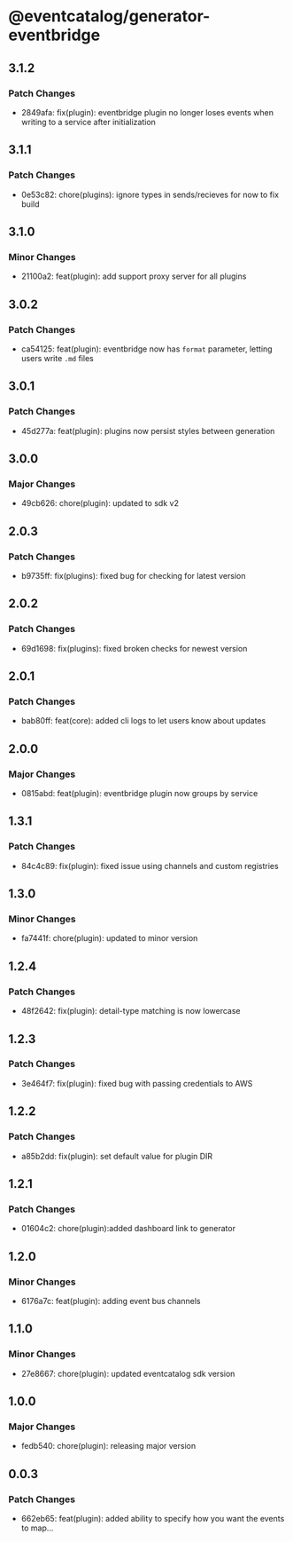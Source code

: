 # @eventcatalog/generator-eventbridge

## 3.1.2

### Patch Changes

- 2849afa: fix(plugin): eventbridge plugin no longer loses events when writing to a service after initialization

## 3.1.1

### Patch Changes

- 0e53c82: chore(plugins): ignore types in sends/recieves for now to fix build

## 3.1.0

### Minor Changes

- 21100a2: feat(plugin): add support proxy server for all plugins

## 3.0.2

### Patch Changes

- ca54125: feat(plugin): eventbridge now has `format` parameter, letting users write `.md` files

## 3.0.1

### Patch Changes

- 45d277a: feat(plugin): plugins now persist styles between generation

## 3.0.0

### Major Changes

- 49cb626: chore(plugin): updated to sdk v2

## 2.0.3

### Patch Changes

- b9735ff: fix(plugins): fixed bug for checking for latest version

## 2.0.2

### Patch Changes

- 69d1698: fix(plugins): fixed broken checks for newest version

## 2.0.1

### Patch Changes

- bab80ff: feat(core): added cli logs to let users know about updates

## 2.0.0

### Major Changes

- 0815abd: feat(plugin): eventbridge plugin now groups by service

## 1.3.1

### Patch Changes

- 84c4c89: fix(plugin): fixed issue using channels and custom registries

## 1.3.0

### Minor Changes

- fa7441f: chore(plugin): updated to minor version

## 1.2.4

### Patch Changes

- 48f2642: fix(plugin): detail-type matching is now lowercase

## 1.2.3

### Patch Changes

- 3e464f7: fix(plugin): fixed bug with passing credentials to AWS

## 1.2.2

### Patch Changes

- a85b2dd: fix(plugin): set default value for plugin DIR

## 1.2.1

### Patch Changes

- 01604c2: chore(plugin):added dashboard link to generator

## 1.2.0

### Minor Changes

- 6176a7c: feat(plugin): adding event bus channels

## 1.1.0

### Minor Changes

- 27e8667: chore(plugin): updated eventcatalog sdk version

## 1.0.0

### Major Changes

- fedb540: chore(plugin): releasing major version

## 0.0.3

### Patch Changes

- 662eb65: feat(plugin): added ability to specify how you want the events to map…
